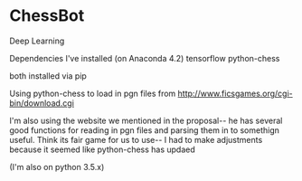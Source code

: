# ChessBot
Deep Learning 


Dependencies I've installed (on Anaconda 4.2)
tensorflow
python-chess

both installed via pip

Using python-chess to load in pgn files from http://www.ficsgames.org/cgi-bin/download.cgi


I'm also using the website we mentioned in the proposal-- he has several good functions for reading in pgn files and parsing them in to somethign useful. Think its fair game for us to use-- I had to make adjustments because it seemed like python-chess has updaed

(I'm also on python 3.5.x)


